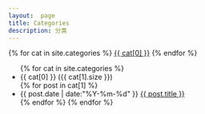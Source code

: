 ```yaml
---
layout:  page
title: Categories
description: 分类
---
```



<div class="tagcloud upper gray">
{% for cat in site.categories %}
<a href="#{{ cat[0] }}">{{ cat[0] }}</a>
{% endfor %}
</div>

<ul class="archive">
{% for cat in site.categories %}
	<li class="year" id="{{ cat[0] }}">{{ cat[0] }} ({{ cat[1].size }})</li>
	{% for post in cat[1] %}
	<li class="item">
		<time datetime="{{ post.date | date:"%Y-%m-%d" }}">{{ post.date | date:"%Y-%m-%d" }}</time>
		<a href="{{ post.url }}" title="{{ post.title }}">{{ post.title }}</a>
	</li>
	{% endfor %}
{% endfor %}
</ul>
